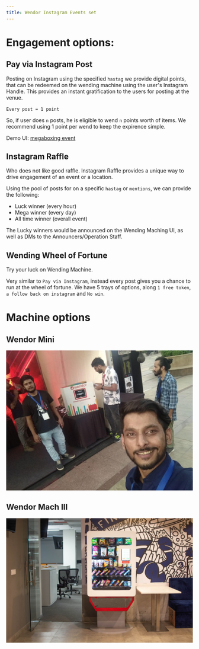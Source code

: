```yaml
---
title: Wendor Instagram Events set
---
```


# Engagement options:
## Pay via Instagram Post
Posting on Instagram using the specified `hastag` we provide digital points, that can be redeemed on the wending machine using the user's Instagram Handle.
This provides an instant gratification to the users for posting at the venue.

```
Every post = 1 point
```

So, if user does `n` posts, he is eligible to wend `n` points worth of items.
We recommend using 1 point per wend to keep the expirence simple.

Demo UI: [megaboxing event](https://megaboxing.netlify.com/)

## Instagram Raffle
Who does not like good raffle.
Instagram Raffle provides a unique way to drive engagement of an event or a location.

Using the pool of posts for on a specific `hastag` or `mentions`, we can provide the following:
 - Luck winner (every hour)
 - Mega winner (every day)
 - All time winner (overall event)

The Lucky winners would be announced on the Wending Maching UI, as well as DMs to the Announcers/Operation Staff.

## Wending Wheel of Fortune
Try your luck on Wending Machine.

Very similar to `Pay via Instagram`, instead every post gives you a chance to run at the wheel of fortune.
We have 5 trays of options, along `1 free token`, `a follow back on instagram` and `No win`.



# Machine options

## Wendor Mini
![Wendor Mini Event](../images/wendorEventMini.jpg)

## Wendor Mach III
![Wendor Mach III](../images/wendorMachiii.jpg)